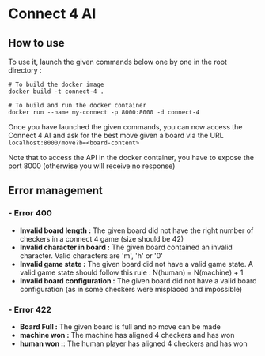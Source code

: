 # Connect 4 AI

## How to use

To use it, launch the given commands below one by one in the root directory :

    # To build the docker image
    docker build -t connect-4 .

    # To build and run the docker container
    docker run --name my-connect -p 8000:8000 -d connect-4

Once you have launched the given commands, you can now access the Connect 4 AI and ask for the best move given a board via the URL `localhost:8000/move?b=<board-content>`

Note that to access the API in the docker container, you have to expose the port 8000 (otherwise you will receive no response)

## Error management

### - Error 400

 - **Invalid board length :** The given board did not have the right number of checkers in a connect 4 game (size should be 42)
 - **Invalid character in board :** The given board contained an invalid character. Valid characters are 'm', 'h' or '0'
 - **Invalid game state :** The given board did not have a valid game state. A valid game state should follow this rule : N(human) = N(machine) + 1
 - **Invalid board configuration :** The given board did not have a valid board configuration (as in some checkers were misplaced and impossible)

### - Error 422

 - **Board Full :** The given board is full and no move can be made
 - **machine won :** The machine has aligned 4 checkers and has won
 - **human won :**: The human player has aligned 4 checkers and has won